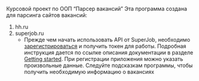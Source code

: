 Курсовой проект по ООП “Парсер вакансий”
Эта программа создана для парсинга сайтов вакансий:

1. hh.ru
2. superjob.ru 
    - Прежде чем начать использовать API от SuperJob, необходимо [зарегистрироваться](https://www.superjob.ru/auth/login/?returnUrl=https://api.superjob.ru/register/) и получить токен для работы. Подробная инструкция дается по ссылке описания документации в разделе [Getting started](https://api.superjob.ru/#gettin). При регистрации приложения можно указать произвольные данные.
Следуйте подсказкам программы, чтобы получить необходимую информацию о вакансиях
